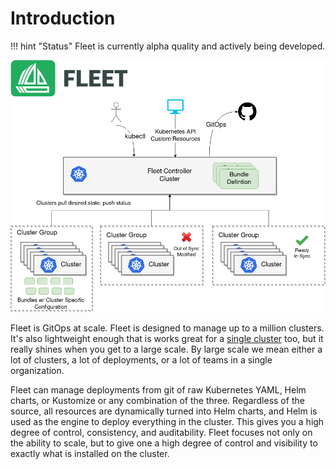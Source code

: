 # Introduction

!!! hint "Status"
    Fleet is currently alpha quality and actively being developed.

![](./arch.png)

Fleet is GitOps at scale. Fleet is designed to manage up to a million clusters. It's also lightweight
enough that is works great for a [single cluster](./single-cluster-install.md) too, but it really shines
when you get to a large scale. By large scale we mean either a lot of clusters, a lot of deployments, or a lot of
teams in a single organization.

Fleet can manage deployments from git of raw Kubernetes YAML, Helm charts, or Kustomize or any combination of the three.
Regardless of the source, all resources are dynamically turned into Helm charts, and Helm is used as the engine to
deploy everything in the cluster. This gives you a high degree of control, consistency, and auditability. Fleet focuses not only on
the ability to scale, but to give one a high degree of control and visibility to exactly what is installed on the cluster.
